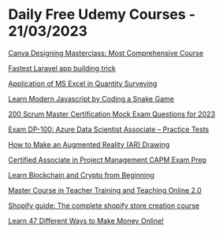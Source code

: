 # Daily Free Udemy Courses - 21/03/2023

[Canva Designing Masterclass: Most Comprehensive Course](https://www.udemy.com/course/canva-design-masterclass-beginner-to-advance/?couponCode=FREEOPENCANVA1000)
[Fastest Laravel app building trick](https://www.udemy.com/course/build-fast-laravel-applications-using-blueprint/?couponCode=435B3A633F46EFE3CB7A)
[Application of MS Excel in Quantity Surveying](https://www.udemy.com/course/application-of-ms-excel-in-quantity-surveying/?couponCode=872BB15684812A5B4A2C)
[Learn Modern Javascript by Coding a Snake Game](https://www.udemy.com/course/learn-modern-javascript-by-coding-a-snake-game/?couponCode=FREE_SNAKE7)
[200 Scrum Master Certification Mock Exam Questions for 2023](https://www.udemy.com/course/200-scrum-master-certification-mock-exam-questions-for-2023/?couponCode=SCRUMMASTER2)
[Exam DP-100: Azure Data Scientist Associate – Practice Tests](https://www.udemy.com/course/exam-dp-100-azure-data-scientist-associate-practice-tests/?couponCode=FREEDROP)
[How to Make an Augmented Reality (AR) Drawing](https://www.udemy.com/course/augmented-reality-drawing/?couponCode=S2B43B7FC8B3876D7-SH)
[Certified Associate in Project Management CAPM Exam Prep](https://www.udemy.com/course/certified-associate-in-project-management-capm-exam-jan-2023/?couponCode=53D2DA6FAC6211EA99B1)
[Learn Blockchain and Crypto from Beginning](https://www.udemy.com/course/learn-blockchain-and-cryotp-from-beginning/?couponCode=8723FEE4B8E7E8D7EC56)
[Master Course in Teacher Training and Teaching Online 2.0](https://www.udemy.com/course/teacher-training-teaching-online-elearning-remote-teaching/?couponCode=2ED1EAAD9783FD741881)
[Shopify guide: The complete shopify store creation course](https://www.udemy.com/course/the-complete-shopify-store-creation-course/?couponCode=AA8ABA1A1AFC52F50939)
[Learn 47 Different Ways to Make Money Online!](https://www.udemy.com/course/learn-to-make-money-online/?couponCode=394074DA4C58D42D12D5)
